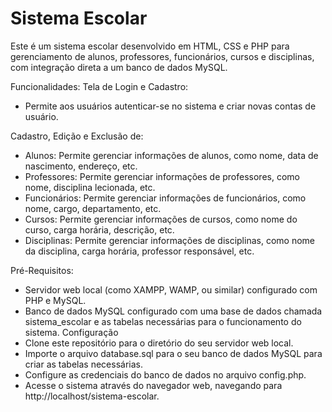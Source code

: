 # Sistema Escolar
Este é um sistema escolar desenvolvido em HTML, CSS e PHP para gerenciamento de alunos, professores, funcionários, cursos e disciplinas, com integração direta a um banco de dados MySQL.

Funcionalidades:
Tela de Login e Cadastro:
- Permite aos usuários autenticar-se no sistema e criar novas contas de usuário.

Cadastro, Edição e Exclusão de:
- Alunos: Permite gerenciar informações de alunos, como nome, data de nascimento, endereço, etc.
- Professores: Permite gerenciar informações de professores, como nome, disciplina lecionada, etc.
- Funcionários: Permite gerenciar informações de funcionários, como nome, cargo, departamento, etc.
- Cursos: Permite gerenciar informações de cursos, como nome do curso, carga horária, descrição, etc.
- Disciplinas: Permite gerenciar informações de disciplinas, como nome da disciplina, carga horária, professor responsável, etc.

Pré-Requisitos:
- Servidor web local (como XAMPP, WAMP, ou similar) configurado com PHP e MySQL.
- Banco de dados MySQL configurado com uma base de dados chamada sistema_escolar e as tabelas necessárias para o funcionamento do sistema.
Configuração
- Clone este repositório para o diretório do seu servidor web local.
- Importe o arquivo database.sql para o seu banco de dados MySQL para criar as tabelas necessárias.
- Configure as credenciais do banco de dados no arquivo config.php.
- Acesse o sistema através do navegador web, navegando para http://localhost/sistema-escolar.
